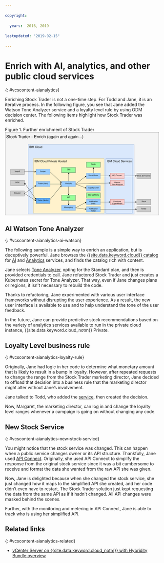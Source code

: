 ```yaml
---

copyright:

  years:  2016, 2019

lastupdated: "2019-02-15"

---
```


# Enrich with AI, analytics, and other public cloud services
{: #vcscontent-aianalytics}

Enriching Stock Trader is not a one-time step. For Todd and Jane, it is an iterative process. In the following figure, you see that Jane added the Watson Tone Analyzer service and a loyalty level rule by using ODM decision center. The following items highlight how Stock Trader was enriched.

Figure 1. Further enrichment of Stock Trader
![Stock Trader enrichment iteration results](vcscontent-enriched.svg)

## AI Watson Tone Analyzer
{: #vcscontent-aianalytics-ai-watson}

The following sample is a simple way to enrich an application, but is deceptively powerful. Jane browses the [{{site.data.keyword.cloud}} catalog](https://console.cloud.ibm.com/catalog/) for [AI](https://console.cloud.ibm.com/catalog/?category=ai) and [Analytics](https://console.cloud.ibm.com/catalog/?category=analytics) services, and finds the catalog rich with content.

Jane selects [Tone Analyzer](https://console.cloud.ibm.com/catalog/services/tone-analyzer), opting for the Standard plan, and then is provided credentials to call.
Jane refactored Stock Trader and just creates a Kubernetes secret for Tone Analyzer. That way, even if Jane changes plans or regions, it isn't necessary to rebuild the code.

Thanks to refactoring, Jane experimented with various user interface frameworks without disrupting the user experience. As a result, the new user interface is available to use and to help understand the tone of the user feedback.

In the future, Jane can provide predictive stock recommendations based on the variety of analytics services available to run in the private cloud instance, {{site.data.keyword.cloud_notm}} Private.

## Loyalty Level business rule
{: #vcscontent-aianalytics-loyalty-rule}

Originally, Jane had logic in her code to determine what monetary amount
that is likely to result in a bump in loyalty. However, after repeated requests to
change the range from the Stock Trader marketing director, Jane decided
to offload that decision into a business rule that the marketing
director might alter without Jane’s involvement.

Jane talked to Todd, who added the
[service](https://console.cloud.ibm.com/catalog/services/decision-optimization), then created the decision.

Now, Margaret, the marketing director, can log in and change the loyalty level ranges whenever a campaign is going on without changing any code.

## New Stock Service
{: #vcscontent-aianalytics-new-stock-service}

You might notice that the stock service was changed.
This can happen when a public service changes owner or its API
structure. Thankfully, Jane used [API
Connect](https://console.cloud.ibm.com/catalog/services/api-connect).
Originally, she used API Connect to simplify the response from the
original stock service since it was a bit cumbersome to receive and
format the data she wanted from the raw API she was given.

Now, Jane is delighted because when she changed the stock service, she just changed how it maps to the simplified API she created,
and her code didn’t even have to restart. The Stock Trader solution just
kept requesting the data from the same API as if it hadn't changed. All
API changes were masked behind the scenes.

Further, with the monitoring and metering in API Connect, Jane is able to
track who is using her simplified API.

## Related links
{: #vcscontent-aianalytics-related}

* [vCenter Server on {{site.data.keyword.cloud_notm}} with Hybridity Bundle overview](/docs/services/vmwaresolutions/archiref/vcs?topic=vmware-solutions-vcs-hybridity-intro)
